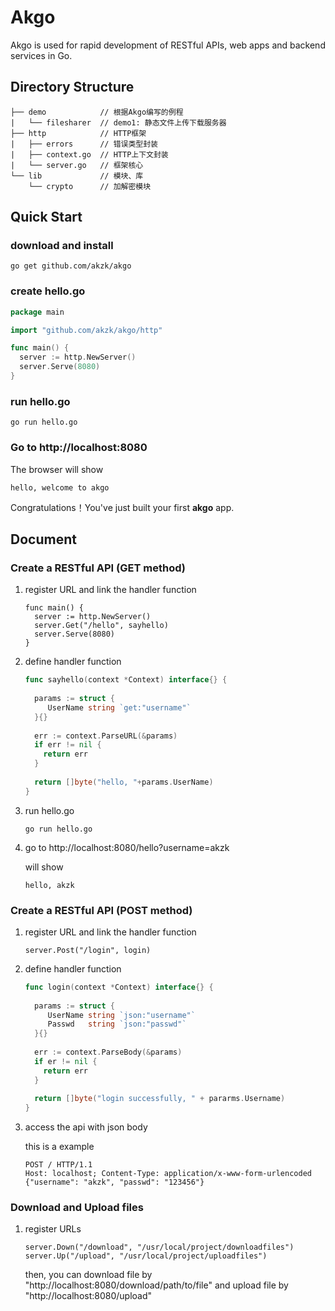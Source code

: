 # Akgo

Akgo is used for rapid development of RESTful APIs, web apps and backend services in Go.

## Directory Structure

```
├── demo			// 根据Akgo编写的例程
|	└── filesharer	// demo1: 静态文件上传下载服务器
├── http			// HTTP框架
|	├── errors		// 错误类型封装
|	├── context.go	// HTTP上下文封装
|	└── server.go	// 框架核心
└── lib				// 模块、库
	└── crypto		// 加解密模块
```

## Quick Start

### download and install

```
go get github.com/akzk/akgo
```

### create hello.go

```go
package main

import "github.com/akzk/akgo/http"

func main() {
  server := http.NewServer()
  server.Serve(8080)
}
```

### run hello.go

```
go run hello.go
```

### Go to http://localhost:8080

The browser will show

```
hello, welcome to akgo
```

Congratulations！You've just built your first **akgo** app.

## Document

### Create a RESTful API (GET method)

1. register URL and link the handler function

   ```
   func main() {
     server := http.NewServer()
     server.Get("/hello", sayhello)
     server.Serve(8080)
   }
   ```

2. define handler function

   ```go
   func sayhello(context *Context) interface{} {
     
     params := struct {
   		UserName string `get:"username"`
     }{}
     
     err := context.ParseURL(&params)
     if err != nil {
       return err
     }
     
     return []byte("hello, "+params.UserName)
   }
   ```

3. run hello.go

   ```
   go run hello.go
   ```

4. go to http://localhost:8080/hello?username=akzk

   will show

   ```
   hello, akzk
   ```

### Create a RESTful API (POST method)

1. register URL and link the handler function

   ```
   server.Post("/login", login)
   ```

2. define handler function

   ```go
   func login(context *Context) interface{} {
     
     params := struct {
   		UserName string `json:"username"`
   		Passwd	 string `json:"passwd"`
     }{}
     
     err := context.ParseBody(&params)
     if er != nil {
       return err
     }
     
     return []byte("login successfully, " + pararms.Username)
   }
   ```

3. access the api with json body

   this is a example

   ```
   POST / HTTP/1.1
   Host: localhost; Content-Type: application/x-www-form-urlencoded
   {"username": "akzk", "passwd": "123456"}
   ```

### Download and Upload files

1. register URLs

   ```
   server.Down("/download", "/usr/local/project/downloadfiles")
   server.Up("/upload", "/usr/local/project/uploadfiles")
   ```

   then, you can download file by "http://localhost:8080/download/path/to/file" and upload file by "http://localhost:8080/upload"